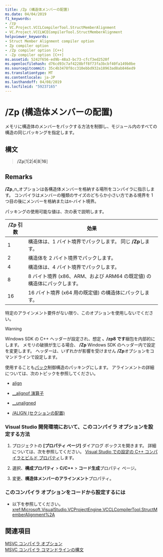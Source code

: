 ```yaml
---
title: /Zp (構造体メンバーの配置)
ms.date: 04/04/2019
f1_keywords:
- /zp
- VC.Project.VCCLCompilerTool.StructMemberAlignment
- VC.Project.VCCLWCECompilerTool.StructMemberAlignment
helpviewer_keywords:
- Struct Member Alignment compiler option
- Zp compiler option
- /Zp compiler option [C++]
- -Zp compiler option [C++]
ms.assetid: 5242f656-ed9b-48a3-bc73-cfcf3ed2520f
ms.openlocfilehash: d76cd93c7af4228bff8f73fa3bcbf40fa149b0be
ms.sourcegitcommit: 35c4b3478f8cc310ebbd932a18963ad8ab846ed9
ms.translationtype: MT
ms.contentlocale: ja-JP
ms.lasthandoff: 04/08/2019
ms.locfileid: "59237165"
---
```

# <a name="zp-struct-member-alignment"></a>/Zp (構造体メンバーの配置)

メモリに構造体のメンバーをパックする方法を制御し、モジュール内のすべての構造の同じパッキングを指定します。

## <a name="syntax"></a>構文

> **/Zp**[**1**|**2**|**4**|**8**|**16**]

## <a name="remarks"></a>Remarks

**/Zp**_n_オプションは各構造体メンバーを格納する場所をコンパイラに指示します。 コンパイラはメンバーの種類のサイズのどちらか小さい方である境界を 1 つ目の後にメンバーを格納または*n*-バイト境界。

パッキングの使用可能な値は、次の表で説明します。

|/Zp 引数|効果|
|-|-|
|1|構造体は、1 バイト境界でパックします。 同じ **/Zp**します。|
|2|構造体を 2 バイト境界でパックします。|
|4|構造体は、4 バイト境界でパックします。|
|8|8 バイト境界 (x86、ARM、および ARM64 の既定値) の構造体にパックします。|
|16| 16 バイト境界 (x64 用の既定値) の構造体にパックします。|

特定のアラインメント要件がない限り、このオプションを使用しないでください。

> [!WARNING]
> Windows SDK の C++ ヘッダーが設定され、想定 **、/zp8 です**梱包を内部的にします。 メモリの破損が生じる場合、 **/Zp** Windows SDK のヘッダー内で設定を変更します。 ヘッダーは、いずれかが影響を受けません **/Zp**オプションをコマンドラインで設定します。

使用することも[パック](../../preprocessor/pack.md)制御構造のパッキングにします。 アラインメントの詳細については、次のトピックを参照してください。

- [align](../../cpp/align-cpp.md)

- [__alignof 演算子](../../cpp/alignof-operator.md)

- [__unaligned](../../cpp/unaligned.md)

- [/ALIGN (セクションの配置)](align-section-alignment.md)

### <a name="to-set-this-compiler-option-in-the-visual-studio-development-environment"></a>Visual Studio 開発環境において、このコンパイラ オプションを設定する方法

1. プロジェクトの **[プロパティ ページ]** ダイアログ ボックスを開きます。 詳細については、次を参照してください。 [Visual Studio での設定の C++ コンパイラとビルド プロパティ](../working-with-project-properties.md)します。

1. 選択、**構成プロパティ** > **C/C++** > **コード生成**プロパティ ページ。

1. 変更、**構造体メンバーのアラインメント**プロパティ。

### <a name="to-set-this-compiler-option-programmatically"></a>このコンパイラ オプションをコードから設定するには

- 以下を参照してください。<xref:Microsoft.VisualStudio.VCProjectEngine.VCCLCompilerTool.StructMemberAlignment%2A>

## <a name="see-also"></a>関連項目

[MSVC コンパイラ オプション](compiler-options.md) \
[MSVC コンパイラ コマンドラインの構文](compiler-command-line-syntax.md)
